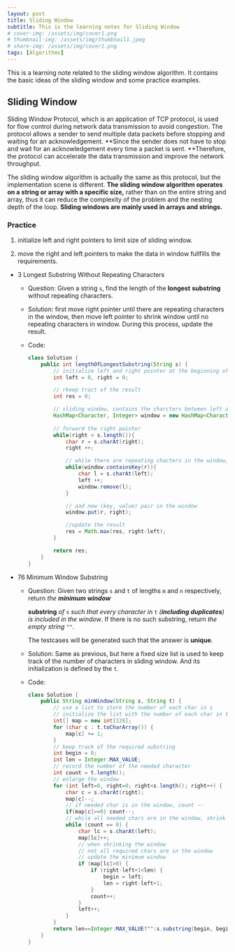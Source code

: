 ```yaml
---
layout: post
title: Sliding Window
subtitle: This is the learning notes for Sliding Window
# cover-img: /assets/img/cover1.png
# thumbnail-img: /assets/img/thumbnail1.jpeg
# share-img: /assets/img/cover1.png
tags: [Algorithms]
---
```


This is a learning note related to the sliding window algorithm. It contains the basic ideas of the sliding window and some practice examples.

## Sliding Window

Sliding Window Protocol, which is an application of TCP protocol, is used for flow control during network data transmission to avoid congestion. The protocol allows a sender to send multiple data packets before stopping and waiting for an acknowledgement. **Since the sender does not have to stop and wait for an acknowledgement every time a packet is sent. **Therefore, the protocol can accelerate the data transmission and improve the network throughput.

The sliding window algorithm is actually the same as this protocol, but the implementation scene is different. **The sliding window algorithm operates on a string or array with a specific size,** rather than on the entire string and array, thus it can reduce the complexity of the problem and the nesting depth of the loop. **Sliding windows are mainly used in arrays and strings.**

### Practice

1. initialize left and right pointers to limit size of sliding window. 

2. move the right and left pointers to make the data in window fullfills the requirements.

   

* 3 Longest Substring Without Repeating Characters

  * Question: Given a string `s`, find the length of the **longest** **substring** without repeating characters.

  * Solution: first move right pointer until there are repeating characters in the window, then move left pointer to shrink window until no repeating characters in window. During this process, update the result. 

  * Code:

    ```java
    class Solution {
        public int lengthOfLongestSubstring(String s) {
            // initialize left and right pointer at the beginning of string
            int left = 0, right = 0; 
    
            // rkeep tract of the result
            int res = 0;
    
            // sliding window, contains the charcters between left and right
            HashMap<Character, Integer> window = new HashMap<Character, Integer>();
            
            // forward the right pointer
            while(right < s.length()){
                char r = s.charAt(right);
                right ++;
    
                // while there are repeating chacters in the window, shrink window
                while(window.containsKey(r)){
                    char l = s.charAt(left);
                    left ++;
                    window.remove(l);
                }
    
                // aad new (key, value) pair in the window
                window.put(r, right);
    
                //update the result
                res = Math.max(res, right-left);
            }
    
            return res;
        }
    }
    ```

* 76 Minimum Window Substring

  * Question: Given two strings `s` and `t` of lengths `m` and `n` respectively, return *the **minimum window*** 

    **substring** *of* `s` *such that every character in* `t` *(**including duplicates**) is included in the window*. If there is no such substring, return *the empty string* `""`.

    The testcases will be generated such that the answer is **unique**.

  * Solution: Same as previous, but here a fixed size list is used to keep track of the number of characters in sliding window. And its initialization is defined by the `t`. 

  * Code: 

    ```java
    class Solution {
        public String minWindow(String s, String t) {
            // use a list to store the number of each char in s
            // initialize the list with the number of each char in t
            int[] map = new int[128];
            for (char c : t.toCharArray()) {
                map[c] += 1;
            }
            // keep track of the required substring
            int begin = 0;
            int len = Integer.MAX_VALUE;
            // record the number of the needed character
            int count = t.length();
            // enlarge the window
            for (int left=0, right=0; right<s.length(); right++) {
                char c = s.charAt(right);
                map[c]--;
                // if needed char is in the window, count --
                if(map[c]>=0) count--; 
                // while all needed chars are in the window, shrink the window
                while (count == 0) {
                    char lc = s.charAt(left);
                    map[lc]++;
                    // when shrinking the window
                    // not all required chars are in the window
                    // update the minimum window
                    if (map[lc]>0) {
                        if (right-left+1<len) {
                            begin = left;
                            len = right-left+1;
                        }
                        count++;
                    }
                    left++;
                }
            }
            return len==Integer.MAX_VALUE?"":s.substring(begin, begin+len);
        }
    }
    ```


